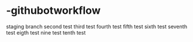 # -githubotworkflow

staging branch
second test
third test
fourth test
fifth test
sixth test
seventh test
eigth test
nine test
tenth test
